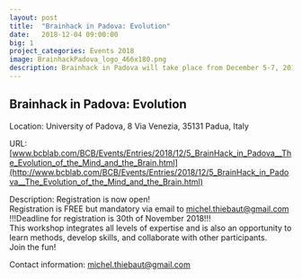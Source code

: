 ```yaml
---
layout: post
title:  "Brainhack in Padova: Evolution"
date:   2018-12-04 09:00:00
big: 1
project_categories: Events 2018
image: BrainhackPadova_logo_466x180.png
description: Brainhack in Padova will take place from December 5-7, 2018
---
```

## Brainhack in Padova: Evolution  

Location: University of Padova, 8 Via Venezia, 35131 Padua, Italy  

URL: [www.bcblab.com/BCB/Events/Entries/2018/12/5_BrainHack_in_Padova__The_Evolution_of_the_Mind_and_the_Brain.html](http://www.bcblab.com/BCB/Events/Entries/2018/12/5_BrainHack_in_Padova__The_Evolution_of_the_Mind_and_the_Brain.html)  

Description: Registration is now open!  
Registration is FREE but mandatory via email to michel.thiebaut@gmail.com  
!!!Deadline for registration is 30th of November 2018!!!  
This workshop integrates all levels of expertise and is also an opportunity to learn methods, develop skills, and collaborate with other participants.  
Join the fun!  

Contact information: michel.thiebaut@gmail.com  
